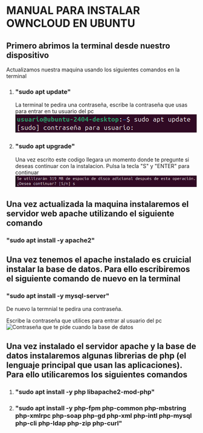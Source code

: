 <h1>MANUAL PARA INSTALAR OWNCLOUD EN UBUNTU</h1>

<h2>Primero abrimos la terminal desde nuestro dispositivo</h2>
  Actualizamos nuestra maquina usando los siguientes comandos en la terminal
<ol>  
<li><h3>"sudo apt update"</h3> La terminal te pedira una contraseña, escribe la contraseña que usas para entrar en tu usuario del pc</li>
<img src="Imatge enganxada.png" alt="Contraseña primer comando">
<li><h3>"sudo apt upgrade"</h3> Una vez escrito este codigo llegara un momento donde te pregunte si deseas continuar con la instalacion. Pulsa la tecla "S" y "ENTER" para continuar</li>
<img src="Imatge enganxada (2).png" alt="Contraseña primer comando">
</ol>

<h2>Una vez actualizada la maquina instalaremos el servidor web apache utilizando el siguiente comando</h2> 

<h3>"sudo apt install -y apache2"</h3>

<h2>Una vez tenemos el apache instalado es cruicial instalar la base de datos. Para ello escribiremos el siguiente comando de nuevo en la terminal</h2>

<h3>"sudo apt install -y mysql-server"</h3> De nuevo la termnial te pedira una contraseña. 

Escribe la contraseña que utilices para entrar al usuario del pc
<img src="Contraseña Base de datos.png" alt="Contraseña que te pide cuando la base de datos">

<h2>Una vez instalado el servidor apache y la base de datos instalaremos algunas librerias de php (el lenguaje principal que usan las aplicaciones). Para ello utilicaremos los siguientes comandos</h2>
<ol>
<li><h3>"sudo apt install -y php libapache2-mod-php"</h3></li>
<li><h3>"sudo apt install -y php-fpm php-common php-mbstring php-xmlrpc php-soap php-gd php-xml php-intl php-mysql php-cli php-ldap php-zip php-curl"</h3></li>
</ol>

